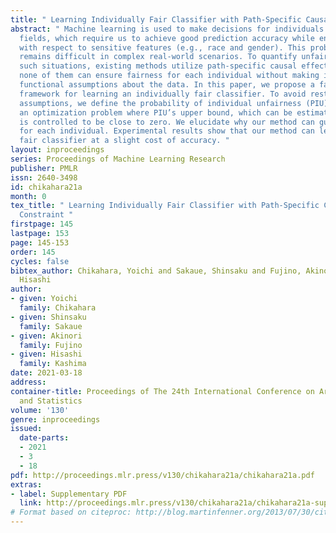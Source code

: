```yaml
---
title: " Learning Individually Fair Classifier with Path-Specific Causal-Effect Constraint "
abstract: " Machine learning is used to make decisions for individuals in various
  fields, which require us to achieve good prediction accuracy while ensuring fairness
  with respect to sensitive features (e.g., race and gender). This problem, however,
  remains difficult in complex real-world scenarios. To quantify unfairness under
  such situations, existing methods utilize path-specific causal effects. However,
  none of them can ensure fairness for each individual without making impractical
  functional assumptions about the data. In this paper, we propose a far more practical
  framework for learning an individually fair classifier. To avoid restrictive functional
  assumptions, we define the probability of individual unfairness (PIU) and solve
  an optimization problem where PIU’s upper bound, which can be estimated from data,
  is controlled to be close to zero. We elucidate why our method can guarantee fairness
  for each individual. Experimental results show that our method can learn an individually
  fair classifier at a slight cost of accuracy. "
layout: inproceedings
series: Proceedings of Machine Learning Research
publisher: PMLR
issn: 2640-3498
id: chikahara21a
month: 0
tex_title: " Learning Individually Fair Classifier with Path-Specific Causal-Effect
  Constraint "
firstpage: 145
lastpage: 153
page: 145-153
order: 145
cycles: false
bibtex_author: Chikahara, Yoichi and Sakaue, Shinsaku and Fujino, Akinori and Kashima,
  Hisashi
author:
- given: Yoichi
  family: Chikahara
- given: Shinsaku
  family: Sakaue
- given: Akinori
  family: Fujino
- given: Hisashi
  family: Kashima
date: 2021-03-18
address:
container-title: Proceedings of The 24th International Conference on Artificial Intelligence
  and Statistics
volume: '130'
genre: inproceedings
issued:
  date-parts:
  - 2021
  - 3
  - 18
pdf: http://proceedings.mlr.press/v130/chikahara21a/chikahara21a.pdf
extras:
- label: Supplementary PDF
  link: http://proceedings.mlr.press/v130/chikahara21a/chikahara21a-supp.pdf
# Format based on citeproc: http://blog.martinfenner.org/2013/07/30/citeproc-yaml-for-bibliographies/
---
```

